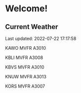 # Welcome!

## Current Weather

Last updated: 2022-07-22 17:17:58

KAWO MVFR A3010

KBLI MVFR A3008

KBVS MVFR A3010

KNUW MVFR A3013

KORS MVFR A3007


